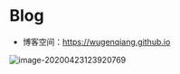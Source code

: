 # Blog
* 博客空间：https://wugenqiang.github.io

![image-20200423123920769](https://gitee.com/wugenqiang/PictureBed/raw/master/CS-Notes/20200423123922.png)